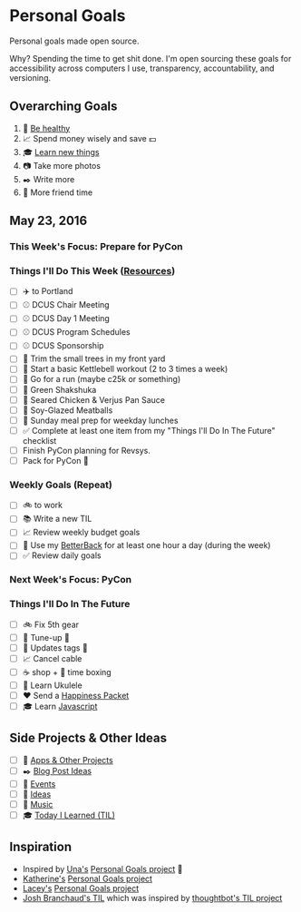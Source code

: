 # Personal Goals

Personal goals made open source.

Why? Spending the time to get shit done. I'm open sourcing these goals for accessibility across computers I use, transparency, accountability, and versioning.

## Overarching Goals

1. :muscle: [Be healthy](goals/health.md)
1. :chart_with_upwards_trend: Spend money wisely and save :dollar:
1. :mortar_board: [Learn new things](goals/learning.md)
1. :camera: Take more photos 
1. :black_nib: Write more
1. :speech_balloon: More friend time

## May 23, 2016

### This Week's Focus: Prepare for PyCon

### Things I'll Do This Week ([Resources](resources.md))

- [ ] :airplane: to Portland
- [ ] :baseball: DCUS Chair Meeting
- [ ] :baseball: DCUS Day 1 Meeting
- [ ] :baseball: DCUS Program Schedules
- [ ] :baseball: DCUS Sponsorship
- [ ] :house_with_garden: Trim the small trees in my front yard
- [ ] :muscle: Start a basic Kettlebell workout (2 to 3 times a week)
- [ ] :running: Go for a run (maybe c25k or something)
- [ ] :stew: Green Shakshuka
- [ ] :stew: Seared Chicken & Verjus Pan Sauce
- [ ] :stew: Soy-Glazed Meatballs 
- [ ] :stew: Sunday meal prep for weekday lunches
- [ ] :white_check_mark: Complete at least one item from my "Things I'll Do In The Future" checklist
- [ ] Finish PyCon planning for Revsys.
- [ ] Pack for PyCon :snake:

### Weekly Goals (Repeat)

- [ ] :bike: to work
- [ ] :books: Write a new TIL
- [ ] :chart_with_upwards_trend: Review weekly budget goals
- [ ] :muscle: Use my [BetterBack](http://getbetterback.com/) for at least one hour a day (during the week)
- [ ] :white_check_mark: Review daily goals

### Next Week's Focus: PyCon

### Things I'll Do In The Future

- [ ] :bike: Fix 5th gear
- [ ] :car: Tune-up :wrench:
- [ ] :car: Updates tags :ticket:
- [ ] :chart_with_upwards_trend: Cancel cable
- [ ] :coffee: shop + :email: time boxing
- [ ] :guitar: Learn Ukulele
- [ ] :heart: Send a [Happiness Packet](https://www.happinesspackets.io/)
- [ ] :mortar_board: Learn [Javascript](goals/javascript.md)

## Side Projects & Other Ideas

- [ ] :open_file_folder: [Apps & Other Projects](ideas/app-ideas.md)
- [ ] :black_nib: [Blog Post Ideas](ideas/blog-ideas.md)
- [ ] :calendar: [Events](content-list/events.md)
- [ ] :thought_balloon: [Ideas](ideas/README.md)
- [ ] :musical_note: [Music](content-list/music/README.md)
- [ ] :mortar_board: [Today I Learned (TIL)](til/README.md)

## Inspiration

- Inspired by [Una's](https://github.com/una) [Personal Goals project](https://github.com/una/personal-goals) :muscle:
- [Katherine's](https://github.com/KatherineMichel) [Personal Goals project](https://github.com/KatherineMichel/personal-goals)
- [Lacey's](https://github.com/williln) [Personal Goals project](https://github.com/williln/personal-goals)
- [Josh Branchaud's TIL](https://github.com/jbranchaud/til) which was inspired by [thoughtbot's TIL project](https://github.com/thoughtbot/til)
